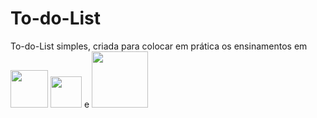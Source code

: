 # To-do-List
To-do-List simples, criada para colocar em prática os ensinamentos em <img width="60px" src="https://img.shields.io/badge/HTML5-E34F26?style=for-the-badge&logo=html5&logoColor=white"> <img width="50px" src="https://img.shields.io/badge/CSS3-1572B6?style=for-the-badge&logo=css3&logoColor=white"> e <img width="90px" src="https://img.shields.io/badge/JavaScript-323330?style=for-the-badge&logo=javascript&logoColor=F7DF1E">

